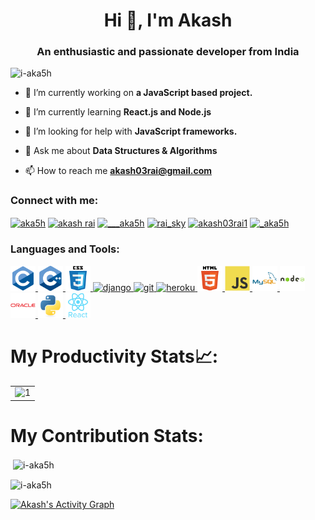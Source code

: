 <h1 align="center">Hi 👋, I'm Akash</h1>
<h3 align="center">An enthusiastic and passionate developer from India</h3>

<p align="left"> <img src="https://komarev.com/ghpvc/?username=i-aka5h&label=Profile%20views&color=0e75b6&style=flat" alt="i-aka5h" /> </p>

- 🔭 I’m currently working on **a JavaScript based project.**

- 🌱 I’m currently learning **React.js and Node.js**

- 🤝 I’m looking for help with **JavaScript frameworks.**

- 💬 Ask me about **Data Structures & Algorithms**

- 📫 How to reach me **akash03rai@gmail.com**


<!---
<p align="left"> <a href="https://github.com/ryo-ma/github-profile-trophy"><img src="https://github-profile-trophy.vercel.app/?username=i-aka5h" alt="i-aka5h" /></a> </p>
-->



<h3 align="left">Connect with me:</h3>
<p align="left">
<a href="https://dev.to/_aka5h" target="blank"><img align="center" src="https://raw.githubusercontent.com/rahuldkjain/github-profile-readme-generator/master/src/images/icons/Social/devto.svg" alt="aka5h" height="30" width="40" /></a>
<a href="https://www.linkedin.com/in/akash-rai-b13339241/" target="blank"><img align="center" src="https://raw.githubusercontent.com/rahuldkjain/github-profile-readme-generator/master/src/images/icons/Social/linked-in-alt.svg" alt="akash rai" height="30" width="40" /></a>
<a href="https://instagram.com/___aka5h" target="blank"><img align="center" src="https://raw.githubusercontent.com/rahuldkjain/github-profile-readme-generator/master/src/images/icons/Social/instagram.svg" alt="___aka5h" height="30" width="40" /></a>
<a href="https://www.codechef.com/users/rai_sky" target="blank"><img align="center" src="https://cdn.jsdelivr.net/npm/simple-icons@3.1.0/icons/codechef.svg" alt="rai_sky" height="30" width="40" /></a>
<a href="https://www.hackerrank.com/akash03rai1" target="blank"><img align="center" src="https://raw.githubusercontent.com/rahuldkjain/github-profile-readme-generator/master/src/images/icons/Social/hackerrank.svg" alt="akash03rai1" height="30" width="40" /></a>
<a href="https://www.leetcode.com/_aka5h" target="blank"><img align="center" src="https://raw.githubusercontent.com/rahuldkjain/github-profile-readme-generator/master/src/images/icons/Social/leet-code.svg" alt="_aka5h" height="30" width="40" /></a>
</p>

<h3 align="left">Languages and Tools:</h3>
<p align="left"> <a href="https://www.cprogramming.com/" target="_blank" rel="noreferrer"> <img src="https://raw.githubusercontent.com/devicons/devicon/master/icons/c/c-original.svg" alt="c" width="40" height="40"/> </a> <a href="https://www.w3schools.com/cpp/" target="_blank" rel="noreferrer"> <img src="https://raw.githubusercontent.com/devicons/devicon/master/icons/cplusplus/cplusplus-original.svg" alt="cplusplus" width="40" height="40"/> </a> <a href="https://www.w3schools.com/css/" target="_blank" rel="noreferrer"> <img src="https://raw.githubusercontent.com/devicons/devicon/master/icons/css3/css3-original-wordmark.svg" alt="css3" width="40" height="40"/> </a> <a href="https://www.djangoproject.com/" target="_blank" rel="noreferrer"> <img src="https://cdn.worldvectorlogo.com/logos/django.svg" alt="django" width="40" height="40"/> </a> <a href="https://git-scm.com/" target="_blank" rel="noreferrer"> <img src="https://www.vectorlogo.zone/logos/git-scm/git-scm-icon.svg" alt="git" width="40" height="40"/> </a> <a href="https://heroku.com" target="_blank" rel="noreferrer"> <img src="https://www.vectorlogo.zone/logos/heroku/heroku-icon.svg" alt="heroku" width="40" height="40"/> </a> <a href="https://www.w3.org/html/" target="_blank" rel="noreferrer"> <img src="https://raw.githubusercontent.com/devicons/devicon/master/icons/html5/html5-original-wordmark.svg" alt="html5" width="40" height="40"/> </a> <a href="https://developer.mozilla.org/en-US/docs/Web/JavaScript" target="_blank" rel="noreferrer"> <img src="https://raw.githubusercontent.com/devicons/devicon/master/icons/javascript/javascript-original.svg" alt="javascript" width="40" height="40"/> </a> <a href="https://www.mysql.com/" target="_blank" rel="noreferrer"> <img src="https://raw.githubusercontent.com/devicons/devicon/master/icons/mysql/mysql-original-wordmark.svg" alt="mysql" width="40" height="40"/> </a> <a href="https://nodejs.org" target="_blank" rel="noreferrer"> <img src="https://raw.githubusercontent.com/devicons/devicon/master/icons/nodejs/nodejs-original-wordmark.svg" alt="nodejs" width="40" height="40"/> </a> <a href="https://www.oracle.com/" target="_blank" rel="noreferrer"> <img src="https://raw.githubusercontent.com/devicons/devicon/master/icons/oracle/oracle-original.svg" alt="oracle" width="40" height="40"/> </a> <a href="https://www.python.org" target="_blank" rel="noreferrer"> <img src="https://raw.githubusercontent.com/devicons/devicon/master/icons/python/python-original.svg" alt="python" width="40" height="40"/> </a> <a href="https://reactjs.org/" target="_blank" rel="noreferrer"> <img src="https://raw.githubusercontent.com/devicons/devicon/master/icons/react/react-original-wordmark.svg" alt="react" width="40" height="40"/> </a> </p>

<!--
<p><img align="left" src="https://github-readme-stats.vercel.app/api/top-langs?username=i-aka5h&show_icons=true&locale=en&layout=compact&theme=monokai" alt="i-aka5h" /></p>
-->

# My Productivity Stats📈:
<table>
  <tr>
    <td><img src="https://github-profile-summary-cards.vercel.app/api/cards/profile-details?username=i-aka5h&theme=monokai"  display=block width=100% height=auto  alt="1" ></td>
   </tr> 
</table>



# My Contribution Stats:
<p>&nbsp;<img align="center" src="https://github-readme-stats.vercel.app/api?username=i-aka5h&show_icons=true&locale=en&theme=monokai" alt="i-aka5h" /></p>

<p><img align="center" src="https://github-readme-streak-stats.herokuapp.com/?user=i-aka5h&theme=monokai" alt="i-aka5h" /></p>

<a href=""><img alt="Akash's Activity Graph" src="https://activity-graph.herokuapp.com/graph?username=i-aka5h&bg_color=0D1117&color=5BCDEC&line=5BCDEC&point=FFFFFF&hide_border=true&theme=monokai" /></a>
